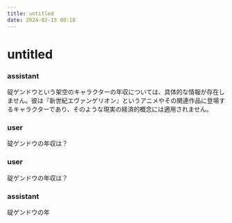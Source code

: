 ```yaml
---
title: untitled
date: 2024-02-15 00:18
---
```


# untitled

### assistant  

碇ゲンドウという架空のキャラクターの年収については、具体的な情報が存在しません。彼は『新世紀エヴァンゲリオン』というアニメやその関連作品に登場するキャラクターであり、そのような現実の経済的概念には適用されません。

### user  

碇ゲンドウの年収は？

### user  

碇ゲンドウの年収は？

### assistant  

碇ゲンドウの年
